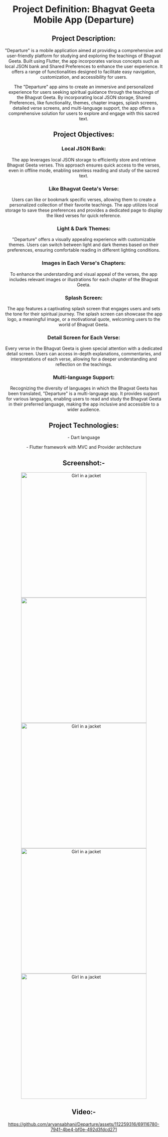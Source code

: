 <header>
<h1>Project Definition: Bhagvat Geeta Mobile App (Departure) </h1>
 
<h2>Project Description:</h2>

<p>"Departure" is a mobile application aimed at providing a comprehensive and user-friendly
platform for studying and exploring the teachings of Bhagvat Geeta. Built using Flutter, the app
incorporates various concepts such as local JSON bank and Shared Preferences to enhance the
user experience. It offers a range of functionalities designed to facilitate easy navigation,
customization, and accessibility for users.</p>

<p>The "Departure" app aims to create an immersive and personalized experience for users seeking
spiritual guidance through the teachings of the Bhagvat Geeta. By incorporating local JSON
storage, Shared Preferences, like functionality, themes, chapter images, splash screens, detailed
verse screens, and multi-language support, the app offers a comprehensive solution for users to
explore and engage with this sacred text.</p>

<h2>Project Objectives:</h2>
<h3>Local JSON Bank:</h3> <p>The app leverages local JSON storage to efficiently store and retrieve
Bhagvat Geeta verses. This approach ensures quick access to the verses, even in offline mode,
enabling seamless reading and study of the sacred text.</p>

<h3>Like Bhagvat Geeta's Verse:</h3> <p>Users can like or bookmark specific verses, allowing them to
create a personalized collection of their favorite teachings. The app utilizes local storage to save
these preferences and provides a dedicated page to display the liked verses for quick reference.</p>

<h3>Light & Dark Themes:</h3> <p>"Departure" offers a visually appealing experience with customizable
themes. Users can switch between light and dark themes based on their preferences, ensuring
comfortable reading in different lighting conditions.</p>

<h3>Images in Each Verse's Chapters:</h3> <p>To enhance the understanding and visual appeal of the
verses, the app includes relevant images or illustrations for each chapter of the Bhagvat Geeta.</p>

<h3>Splash Screen:</h3> <p>The app features a captivating splash screen that engages users and sets the tone
for their spiritual journey. The splash screen can showcase the app logo, a meaningful image, or
a motivational quote, welcoming users to the world of Bhagvat Geeta.</p>

<h3>Detail Screen for Each Verse:</h3> <p>Every verse in the Bhagvat Geeta is given special attention with
a dedicated detail screen. Users can access in-depth explanations, commentaries, and
interpretations of each verse, allowing for a deeper understanding and reflection on the
teachings.</p>

<h3>Multi-language Support:</h3> <p>Recognizing the diversity of languages in which the Bhagvat Geeta
has been translated, "Departure" is a multi-language app. It provides support for various
languages, enabling users to read and study the Bhagvat Geeta in their preferred language,
making the app inclusive and accessible to a wider audience.</p>

<h2>Project Technologies:</h2>
<p>- Dart language</p>
<p>- Flutter framework with MVC and Provider architecture</p>

 <h2>Screenshot:-</h2>
<img src="https://github.com/aryansabhani/Departure/assets/112259316/8a4d4575-5399-49a8-9be3-eaeaefb13848" alt="Girl in a jacket" height="400">
<img src="https://github.com/aryansabhani/Departure/assets/112259316/5d330b9e-e10e-42bb-88ca-19915264e6a7" height="400">
<img src="https://github.com/aryansabhani/Departure/assets/112259316/dbfc2fca-d980-4986-8671-2b336ec37daf" alt="Girl in a jacket" height="400">
<img src="https://github.com/aryansabhani/Departure/assets/112259316/65db9486-8748-4843-a59e-265689aa95a8" alt="Girl in a jacket" height="400">
<img src="https://github.com/aryansabhani/Departure/assets/112259316/e1cc6d90-a60a-402f-9a5d-6202fb5b4d59" alt="Girl in a jacket" height="400">



<h2>Video:-</h2>


https://github.com/aryansabhani/Departure/assets/112259316/69116780-7941-4be4-bf0e-492d3fdcd271


</header>
